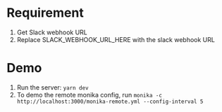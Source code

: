 # Requirement

1. Get Slack webhook URL
2. Replace SLACK_WEBHOOK_URL_HERE with the slack webhook URL

# Demo

1. Run the server: `yarn dev`
2. To demo the remote monika config, run `monika -c http://localhost:3000/monika-remote.yml --config-interval 5`

